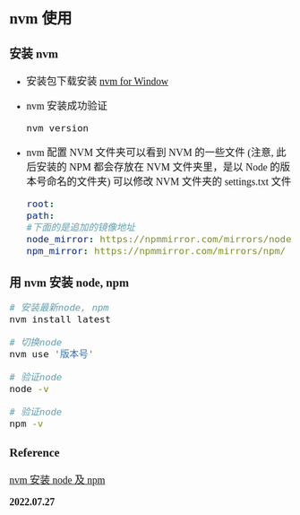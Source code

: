 <font size=4 face='楷体'>

## nvm 使用

### 安装 nvm

- 安装包下载安装
  [nvm for Window](https://github.com/coreybutler/nvm-windows/releases)

- nvm 安装成功验证

  ```bash
  nvm version
  ```

- nvm 配置
  NVM 文件夹可以看到 NVM 的一些文件 (注意, 此后安装的 NPM 都会存放在 NVM 文件夹里，是以 Node 的版本号命名的文件夹)
  可以修改 NVM 文件夹的 settings.txt 文件
  ```yaml
  root:
  path:
  #下面的是追加的镜像地址
  node_mirror: https://npmmirror.com/mirrors/node/
  npm_mirror: https://npmmirror.com/mirrors/npm/
  ```

### 用 nvm 安装 node, npm

```bash
# 安装最新node, npm
nvm install latest

# 切换node
nvm use '版本号'

# 验证node
node -v

# 验证node
npm -v
```

### Reference

[nvm 安装 node 及 npm](https://blog.csdn.net/qq_41939859/article/details/120180144)

**2022.07.27**
